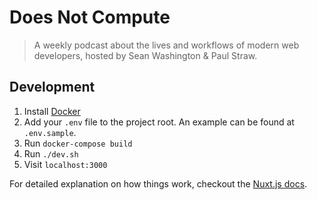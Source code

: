 # Does Not Compute

> A weekly podcast about the lives and workflows of modern web developers, hosted by Sean Washington & Paul Straw.

## Development

1. Install [Docker](https://www.docker.com/)
2. Add your `.env` file to the project root. An example can be found at `.env.sample`.
3. Run `docker-compose build`
4. Run `./dev.sh`
5. Visit `localhost:3000`

For detailed explanation on how things work, checkout the [Nuxt.js docs](https://github.com/nuxt/nuxt.js).
